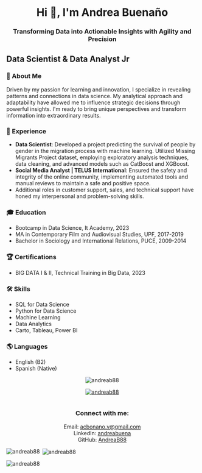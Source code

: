 <h1 align="center">Hi 👋, I'm Andrea Buenaño</h1>
<h3 align="center">Transforming Data into Actionable Insights with Agility and Precision</h3>

## Data Scientist & Data Analyst Jr

### 🌱 About Me
Driven by my passion for learning and innovation, I specialize in revealing patterns and connections in data science. My analytical approach and adaptability have allowed me to influence strategic decisions through powerful insights. I'm ready to bring unique perspectives and transform information into extraordinary results.

### 💼 Experience
- **Data Scientist**: Developed a project predicting the survival of people by gender in the migration process with machine learning. Utilized Missing Migrants Project dataset, employing exploratory analysis techniques, data cleaning, and advanced models such as CatBoost and XGBoost.
- **Social Media Analyst | TELUS International**: Ensured the safety and integrity of the online community, implementing automated tools and manual reviews to maintain a safe and positive space.
- Additional roles in customer support, sales, and technical support have honed my interpersonal and problem-solving skills.

### 🎓 Education
- Bootcamp in Data Science, It Academy, 2023
- MA in Contemporary Film and Audiovisual Studies, UPF, 2017-2019
- Bachelor in Sociology and International Relations, PUCE, 2009-2014

### 🏆 Certifications
- BIG DATA I & II, Technical Training in Big Data, 2023

### 🛠 Skills
- SQL for Data Science
- Python for Data Science
- Machine Learning
- Data Analytics
- Carto, Tableau, Power BI

### 🌎 Languages
- English (B2)
- Spanish (Native)

<p align="center">
  <img src="https://komarev.com/ghpvc/?username=andreab88&label=Profile%20views&color=0e75b6&style=flat" alt="andreab88" />
</p>

<p align="center">
  <a href="https://github.com/ryo-ma/github-profile-trophy">
    <img src="https://github-profile-trophy.vercel.app/?username=andreab88" alt="andreab88" />
  </a>
</p>

<p align="center">
  <a href="https://twitter.com/" target="blank">
    <img src="https://img.shields.io/twitter/follow/?logo=twitter&style=for-the-badge" alt="" />
  </a>
</p>

<h3 align="center">Connect with me:</h3>
<p align="center">
  Email: <a href="mailto:acbonano.v@gmail.com">acbonano.v@gmail.com</a><br>
  LinkedIn: <a href="https://www.linkedin.com/in/andreabuena">andreabuena</a><br>
  GitHub: <a href="https://github.com/AndreaB88">AndreaB88</a>
</p>

<p>
  <img align="left" src="https://github-readme-stats.vercel.app/api/top-langs?username=andreab88&show_icons=true&locale=en&layout=compact" alt="andreab88" />
</p>

<p>&nbsp;<img align="center" src="https://github-readme-stats.vercel.app/api?username=andreab88&show_icons=true&locale=en" alt="andreab88" /></p>

<p><img align="center" src="https://github-readme-streak-stats.herokuapp.com/?user=andreab88&" alt="andreab88" /></p>


